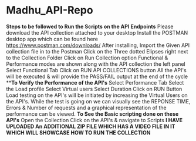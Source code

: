# Madhu_API-Repo
**Steps to be followed to Run the Scripts on the API Endpoints**
  Please download the API collection attached to your desktop
    Install the POSTMAN desktop app which can be found here  https://www.postman.com/downloads/
    After installing, Import the Given API collection file in to the Postman
    Click on the Three dotted Elipses right next to the Collection Folder
    Click on Run Collection option
    Functional & Performance modes are shown along with the API collection the left panel
    Select Functional Tab
    Click on RUN API COLLECTIONS button
    All the API's will be executed & will provide the PASS/FAIL output at the end of the cycle
****To Verify the Performance of the API's**
Select Performance Tab
Select the Load profile
Select Virtual users
Select Duration
Click on RUN Button
Load testing on the API's will be initiated by increasing the Virtual Users on the API's. While the test is going on we can visually see the REPONSE TIME, Errors & Number of requests and a graphical representation of the performance can be viewed.
**To See the Basic scripting done on these API's**
Open the Collection
Click on the API's & navigate to Scripts
**I HAVE UPLOADED An ADDITIONAL ZIP FILE WHICH HAS A VIDEO FILE IN IT WHICH WILL SHOWCASE HOW TO RUN THE COLLECTION**
